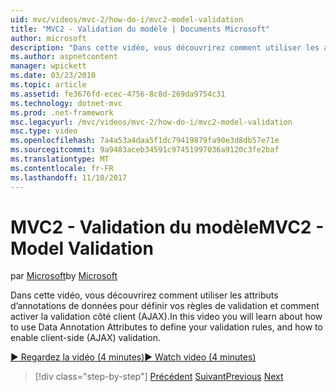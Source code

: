 ```yaml
---
uid: mvc/videos/mvc-2/how-do-i/mvc2-model-validation
title: "MVC2 - Validation du modèle | Documents Microsoft"
author: microsoft
description: "Dans cette vidéo, vous découvrirez comment utiliser les attributs d’annotations de données pour définir vos règles de validation et comment activer la validation côté client (AJAX)."
ms.author: aspnetcontent
manager: wpickett
ms.date: 03/23/2010
ms.topic: article
ms.assetid: fe3676fd-ecec-4756-8c8d-269da9754c31
ms.technology: dotnet-mvc
ms.prod: .net-framework
msc.legacyurl: /mvc/videos/mvc-2/how-do-i/mvc2-model-validation
msc.type: video
ms.openlocfilehash: 7a4a53a4daa5f1dc79419879fa90e3d8db57e71e
ms.sourcegitcommit: 9a9483aceb34591c97451997036a9120c3fe2baf
ms.translationtype: MT
ms.contentlocale: fr-FR
ms.lasthandoff: 11/10/2017
---
```

<a name="mvc2---model-validation"></a><span data-ttu-id="02fa7-103">MVC2 - Validation du modèle</span><span class="sxs-lookup"><span data-stu-id="02fa7-103">MVC2 - Model Validation</span></span>
====================
<span data-ttu-id="02fa7-104">par [Microsoft](https://github.com/microsoft)</span><span class="sxs-lookup"><span data-stu-id="02fa7-104">by [Microsoft](https://github.com/microsoft)</span></span>

<span data-ttu-id="02fa7-105">Dans cette vidéo, vous découvrirez comment utiliser les attributs d’annotations de données pour définir vos règles de validation et comment activer la validation côté client (AJAX).</span><span class="sxs-lookup"><span data-stu-id="02fa7-105">In this video you will learn about how to use Data Annotation Attributes to define your validation rules, and how to enable client-side (AJAX) validation.</span></span>

[<span data-ttu-id="02fa7-106">&#9654; Regardez la vidéo (4 minutes)</span><span class="sxs-lookup"><span data-stu-id="02fa7-106">&#9654; Watch video (4 minutes)</span></span>](https://channel9.msdn.com/Blogs/ASP-NET-Site-Videos/mvc2-model-validation)

>[!div class="step-by-step"]
<span data-ttu-id="02fa7-107">[Précédent](mvc2-stronglytyped-helpers.md)
[Suivant](mvc2-template-customization.md)</span><span class="sxs-lookup"><span data-stu-id="02fa7-107">[Previous](mvc2-stronglytyped-helpers.md)
[Next](mvc2-template-customization.md)</span></span>
